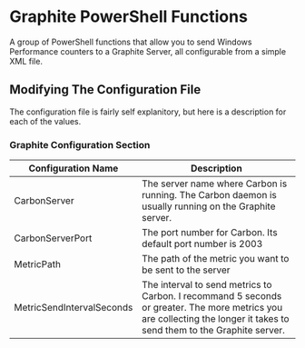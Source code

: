 # Graphite PowerShell Functions

A group of PowerShell functions that allow you to send Windows Performance counters to a Graphite Server, all configurable from a simple XML file.

## Modifying The Configuration File

The configuration file is fairly self explanitory, but here is a description for each of the values.

### Graphite Configuration Section

Configuration Name | Description
--- | ---
CarbonServer | The server name where Carbon is running. The Carbon daemon is usually running on the Graphite server.
CarbonServerPort | The port number for Carbon. Its default port number is 2003
MetricPath | The path of the metric you want to be sent to the server
MetricSendIntervalSeconds | The interval to send metrics to Carbon. I recommand 5 seconds or greater. The more metrics you are collecting the longer it takes to send them to the Graphite server.
